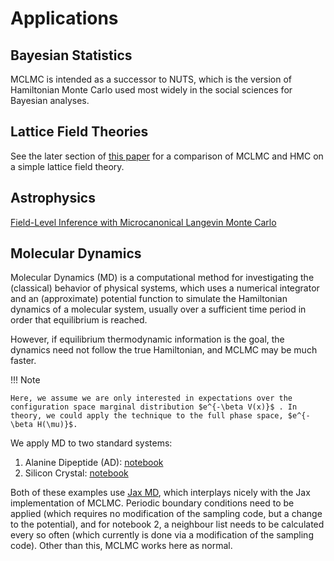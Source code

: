 # Applications

## Bayesian Statistics

MCLMC is intended as a successor to NUTS, which is the version of Hamiltonian Monte Carlo used most widely in the social sciences for Bayesian analyses.

## Lattice Field Theories

See the later section of [this paper](https://arxiv.org/abs/2303.18221) for a comparison of MCLMC and HMC on a simple lattice field theory.

## Astrophysics

[Field-Level Inference with Microcanonical Langevin Monte Carlo
](https://arxiv.org/abs/2307.09504)

## Molecular Dynamics

Molecular Dynamics (MD) is a computational method for investigating the (classical) behavior of physical systems, which uses a numerical integrator and an (approximate) potential function to simulate the Hamiltonian dynamics of a molecular system, usually over a sufficient time period in order that equilibrium is reached.

However, if equilibrium thermodynamic information is the goal, the dynamics need not follow the true Hamiltonian, and MCLMC may be much faster. 

!!! Note 
    
    Here, we assume we are only interested in expectations over the configuration space marginal distribution $e^{-\beta V(x)}$ . In theory, we could apply the technique to the full phase space, $e^{-\beta H(\mu)}$.

We apply MD to two standard systems:

1. Alanine Dipeptide (AD): [notebook](ad_mclmc_clean.html)
2. Silicon Crystal: [notebook](si.html)

Both of these examples use [Jax MD](https://github.com/jax-md/jax-md), which interplays nicely with the Jax implementation of MCLMC. Periodic boundary conditions need to be applied (which requires no modification of the sampling code, but a change to the potential), and for notebook 2, a neighbour list needs to be calculated every so often (which currently is done via a modification of the sampling code). Other than this, MCLMC works here as normal.